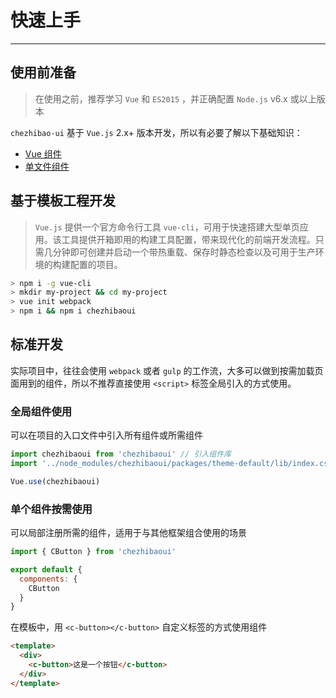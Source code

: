 
# 快速上手

----

## 使用前准备

> 在使用之前，推荐学习 `Vue` 和 `ES2015` ，并正确配置 `Node.js` v6.x 或以上版本

`chezhibao-ui` 基于 `Vue.js` 2.x+ 版本开发，所以有必要了解以下基础知识：
- [Vue 组件](https://cn.vuejs.org/v2/guide/components.html)
- [单文件组件](https://cn.vuejs.org/v2/guide/single-file-components.html)

## 基于模板工程开发

> `Vue.js` 提供一个官方命令行工具 `vue-cli`，可用于快速搭建大型单页应用。该工具提供开箱即用的构建工具配置，带来现代化的前端开发流程。只需几分钟即可创建并启动一个带热重载、保存时静态检查以及可用于生产环境的构建配置的项目。

```bash
> npm i -g vue-cli
> mkdir my-project && cd my-project
> vue init webpack
> npm i && npm i chezhibaoui
```

## 标准开发

实际项目中，往往会使用 `webpack` 或者 `gulp` 的工作流，大多可以做到按需加载页面用到的组件，所以不推荐直接使用 `<script>` 标签全局引入的方式使用。

### 全局组件使用

可以在项目的入口文件中引入所有组件或所需组件

```js
import chezhibaoui from 'chezhibaoui' // 引入组件库
import '../node_modules/chezhibaoui/packages/theme-default/lib/index.css' // 引入样式库

Vue.use(chezhibaoui)
```

### 单个组件按需使用

可以局部注册所需的组件，适用于与其他框架组合使用的场景

```js
import { CButton } from 'chezhibaoui'

export default {
  components: {
    CButton
  }
}
```

在模板中，用 `<c-button></c-button>` 自定义标签的方式使用组件

```html
<template>
  <div>
    <c-button>这是一个按钮</c-button>
  </div>
</template>
```
